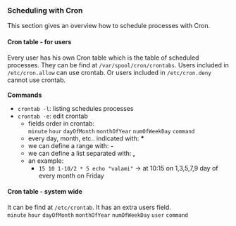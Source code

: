 ### Scheduling with Cron
This section gives an overview how to schedule processes with Cron.

#### Cron table - for users
Every user has his own Cron table which is the table of scheduled processes. They can be find at `/var/spool/cron/crontabs`. Users included in `/etc/cron.allow` can use crontab. Or users included in `/etc/cron.deny` cannot use crontab.<br/><br/>
**Commands**<br/>
- `crontab -l`: listing schedules processes
- `crontab -e`: edit crontab
  - fields order in crontab:<br/>
  `minute` `hour` `dayOfMonth` `monthOfYear` `numOfWeekDay` `command`
  - every day, month, etc.. indicated with: **\***
  - we can define a range with: **-**
  - we can define a list separated  with: **,**
  - an example:
    - `15 10 1-10/2 * 5 echo "valami"` -> at 10:15 on 1,3,5,7,9 day of every month on Friday


#### Cron table - system wide
It can be find at `/etc/crontab`. It has an extra users field. <br/>
`minute` `hour` `dayOfMonth` `monthOfYear` `numOfWeekDay` `user` `command`
